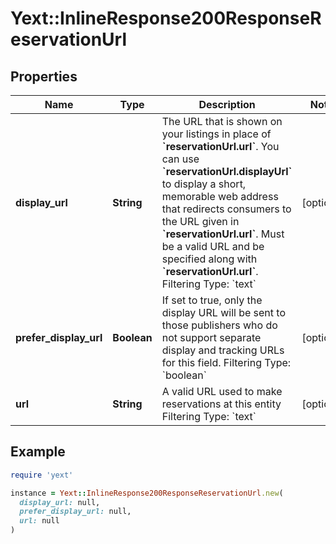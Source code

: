 # Yext::InlineResponse200ResponseReservationUrl

## Properties

| Name | Type | Description | Notes |
| ---- | ---- | ----------- | ----- |
| **display_url** | **String** | The URL that is shown on your listings in place of **&#x60;reservationUrl.url&#x60;**. You can use **&#x60;reservationUrl.displayUrl&#x60;** to display a short, memorable web address that redirects consumers to the URL given in **&#x60;reservationUrl.url&#x60;**.  Must be a valid URL and be specified along with **&#x60;reservationUrl.url&#x60;**.  Filtering Type: &#x60;text&#x60; | [optional] |
| **prefer_display_url** | **Boolean** | If set to true, only the display URL will be sent to those publishers who do not support separate display and tracking URLs for this field.  Filtering Type: &#x60;boolean&#x60; | [optional] |
| **url** | **String** | A valid URL used to make reservations at this entity  Filtering Type: &#x60;text&#x60; | [optional] |

## Example

```ruby
require 'yext'

instance = Yext::InlineResponse200ResponseReservationUrl.new(
  display_url: null,
  prefer_display_url: null,
  url: null
)
```

